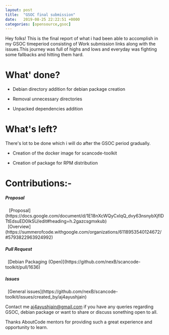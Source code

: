 ```yaml
---
layout: post
title:  "GSOC final submission"
date:   2019-08-25 22:22:51 +0000
categories: [opensource,gsoc]  
---
```


Hey folks! 
This is the final report of what i had been able to accomplish in my  GSOC timeperiod consisting of Work submission links along with the issues.This journey was full of highs and lows and everyday was fighting some fallbacks and hitting them hard.

# What' done?

* Debian directory addition for debian package creation

* Removal unnecessary directories

* Unpacked dependencies addition 


# What's left?

There's lot to be done which i will do after the GSOC period gradually.

* Creation of the docker image for scancode-toolkit

* Creation of package for RPM distribution

# Contributions:-	
	
<h5>Proposal</h5>
&nbsp; &nbsp;[Proposal](https://docs.google.com/document/d/1E18nXcWQyCxlqQ_dvy63nsnybXjfIDTtEdsuED0IkSU/edit#heading=h.2gazcsgmxkub)
<br>&nbsp;&nbsp;[Overview](https://summerofcode.withgoogle.com/organizations/6118953540124672/#5793822963924992)

<h5>Pull Request</h5> 
&nbsp;&nbsp;[Debian Packaging (Open)](https://github.com/nexB/scancode-toolkit/pull/1636)
	
<h5>Issues</h5>
&nbsp;&nbsp;[General issues](https://github.com/nexB/scancode-toolkit/issues/created_by/aj4ayushjain)

	


Contact me aj4ayushjain@gmail.com if you have any queries regarding GSOC, debian package or want to share or discuss sonething open to all.

Thanks AboutCode mentors for providing such a great experience and opportunity to  learn.

[project-overview]: https://summerofcode.withgoogle.com/organizations/6118953540124672/#5793822963924992
